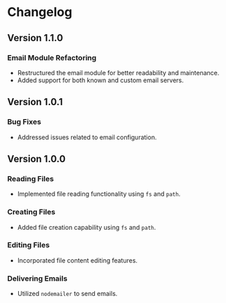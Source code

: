 # Changelog

## Version 1.1.0

### Email Module Refactoring
- Restructured the email module for better readability and maintenance.
- Added support for both known and custom email servers.

## Version 1.0.1

### Bug Fixes
- Addressed issues related to email configuration.

## Version 1.0.0

### Reading Files
- Implemented file reading functionality using `fs` and `path`.

### Creating Files
- Added file creation capability using `fs` and `path`.

### Editing Files
- Incorporated file content editing features.

### Delivering Emails
- Utilized `nodemailer` to send emails.